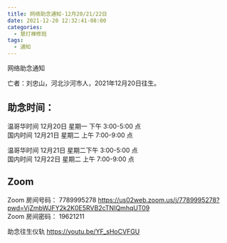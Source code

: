 ```yaml
---
title: 网络助念通知-12月20/21/22日
date: 2021-12-20 12:32:41-08:00
categories:
  - 慧灯禅修班
tags:
  - 通知
---
```

网络助念通知

亡者：刘忠山，河北沙河市人，2021年12月20日往生。

## 助念时间：  
温哥华时间 12月20日 星期一 下午 3:00-5:00 点  
国内时间 12月21日 星期二 上午 7:00-9:00 点  

温哥华时间 12月21日 星期二下午 3:00-5:00 点  
国内时间 12月22日 星期二 上午 7:00-9:00 点

## Zoom
Zoom 房间号码： 7789995278 <https://us02web.zoom.us/j/7789995278?pwd=VjZmbWJFY2k2K0E5RVB2cTNIQmhqUT09>  
Zoom 房间密码： 19621211

助念往生仪轨
<https://youtu.be/YF_sHoCVFGU>